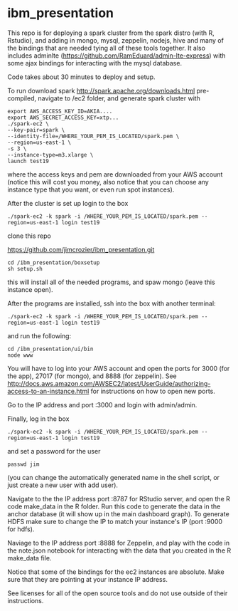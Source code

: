 # ibm_presentation

This repo is for deploying a spark cluster from the spark distro (with R, Rstudio), and adding in mongo, mysql, zeppelin, nodejs, hive and many of the bindings that are needed tying all of these tools together. It also includes adminlte (https://github.com/RamEduard/admin-lte-express) with some ajax bindings for interacting with the mysql database. 

Code takes about 30 minutes to deploy and setup. 


To run download spark http://spark.apache.org/downloads.html pre-compiled, navigate to /ec2 folder, and generate spark cluster with 
```
export AWS_ACCESS_KEY_ID=AKIA.... 
export AWS_SECRET_ACCESS_KEY=xtp... 
./spark-ec2 \
--key-pair=spark \
--identity-file=/WHERE_YOUR_PEM_IS_LOCATED/spark.pem \
--region=us-east-1 \
-s 3 \
--instance-type=m3.xlarge \
launch test19
```
where the access keys and pem are downloaded from your AWS account (notice this will cost you money, also notice that you can choose any instance type that you want, or even run spot instances). 

After the cluster is set up login to the box
```
./spark-ec2 -k spark -i /WHERE_YOUR_PEM_IS_LOCATED/spark.pem --region=us-east-1 login test19
```
clone this repo

https://github.com/jimcrozier/ibm_presentation.git
```
cd /ibm_presentation/boxsetup
sh setup.sh 
```
this will install all of the needed programs, and spaw mongo (leave this instance open).

After the programs are installed, ssh into the box with another terminal:
```
./spark-ec2 -k spark -i /WHERE_YOUR_PEM_IS_LOCATED/spark.pem --region=us-east-1 login test19
```
and run the following:
```
cd /ibm_presentation/ui/bin 
node www
```
You will have to log into your AWS account and open the ports for 3000 (for the app), 27017 (for mongo), and 8888 (for zeppelin). See http://docs.aws.amazon.com/AWSEC2/latest/UserGuide/authorizing-access-to-an-instance.html for instructions on how to open new ports. 


Go to the IP address and port :3000 and login with admin/admin. 

Finally, log in the box 
```
./spark-ec2 -k spark -i /WHERE_YOUR_PEM_IS_LOCATED/spark.pem --region=us-east-1 login test19
```
and set a password for the user

```
passwd jim
```

(you can change the automatically generated name in the shell script, or just create a new user with add user).

Navigate to the the IP address port :8787 for RStudio server, and open the R code make_data in the R folder. Run this code to generate the data in the anchor database (it will show up in the main dashboard graph). To generate HDFS make sure to change the IP to match your instance's IP (port :9000 for hdfs). 

Naviage to the IP address port :8888 for Zeppelin, and play with the code in the note.json notebook for interacting with the data that you created in the R make_data file. 

Notice that some of the bindings for the ec2 instances are absolute. Make sure that they are pointing at your instance IP address. 

See licenses for all of the open source tools and do not use outside of their instructions. 

